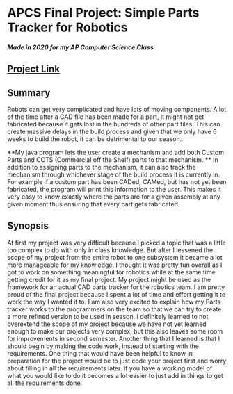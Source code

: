 # APCS Final Project: Simple Parts Tracker for Robotics 
#### _Made in 2020 for my AP Computer Science Class_

## [Project Link](https://sites.google.com/view/aryanmondkar-apcs-2020/home)

## Summary
Robots can get very complicated and have lots of moving components. A lot of the time after a CAD file has been made for a part, it might not get fabricated because it gets lost in the hundreds of other part files. This can create massive delays in the build process and given that we only have 6 weeks to build the robot, it can be detrimental to our season. 

**My java program lets the user create a mechanism and add both Custom Parts and COTS (Commercial off the Shelf) parts to that mechanism. 
**
In addition to assigning parts to the mechanism, it can also track the mechanism through whichever stage of the build process it is currently in. For example if a custom part has been CADed, CAMed, but has not yet been fabricated, the program will print this information to the user. This makes it very easy to know exactly where the parts are for a given assembly at any given moment thus ensuring that every part gets fabricated.

## Synopsis
At first my project was very difficult because I picked a topic that was a little too complex to do with only in class knowledge. But after I lessened the scope of my project from the entire robot to one subsystem it became a lot more manageable for my knowledge. I thought it was pretty fun overall as I got to work on something meaningful for robotics while at the same time getting credit for it as my final project. My project might be used as the framework for an actual CAD parts tracker for the robotics team. I am pretty proud of the final project because I spent a lot of time and effort getting it to work the way I wanted it to. I am also very excited to explain how my Parts tracker works to the programmers on the team so that we can try to create a more refined version to be used in season. I definitely learned to not overextend the scope of my project because we have not yet learned enough to make our projects very complex, but this also leaves some room for improvements in second semester. Another thing that I learned is that I should begin by making the code work, instead of starting with the requirements. One thing that would have been helpful to know in preparation for the project would be to just code your project first and worry about filling in all the requirements later. If you have a working model of what you would like to do it becomes a lot easier to just add in things to get all the requirements done.





